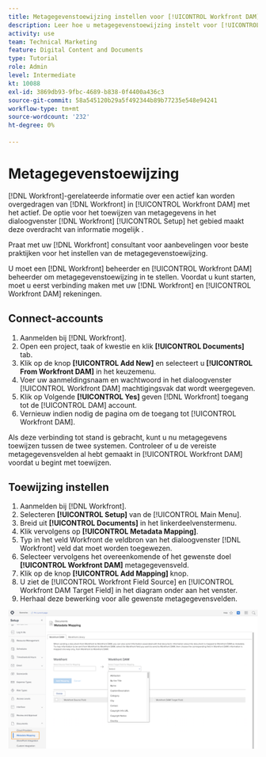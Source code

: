 ```yaml
---
title: Metagegevenstoewijzing instellen voor [!UICONTROL Workfront DAM]
description: Leer hoe u metagegevenstoewijzing instelt voor [!UICONTROL Workfront DAM].
activity: use
team: Technical Marketing
feature: Digital Content and Documents
type: Tutorial
role: Admin
level: Intermediate
kt: 10088
exl-id: 3869db93-9fbc-4689-b838-0f4400a436c3
source-git-commit: 58a545120b29a5f492344b89b77235e548e94241
workflow-type: tm+mt
source-wordcount: '232'
ht-degree: 0%

---
```


# Metagegevenstoewijzing

[!DNL Workfront]-gerelateerde informatie over een actief kan worden overgedragen van [!DNL Workfront] in [!UICONTROL Workfront DAM] met het actief. De optie voor het toewijzen van metagegevens in het dialoogvenster [!DNL Workfront] [!UICONTROL Setup] het gebied maakt deze overdracht van informatie mogelijk .

Praat met uw [!DNL Workfront] consultant voor aanbevelingen voor beste praktijken voor het instellen van de metagegevenstoewijzing.

U moet een [!DNL Workfront] beheerder en [!UICONTROL Workfront DAM] beheerder om metagegevenstoewijzing in te stellen. Voordat u kunt starten, moet u eerst verbinding maken met uw [!DNL Workfront] en [!UICONTROL Workfront DAM] rekeningen.

## Connect-accounts

1. Aanmelden bij [!DNL Workfront].
1. Open een project, taak of kwestie en klik **[!UICONTROL Documents]** tab.
1. Klik op de knop **[!UICONTROL Add New]** en selecteert u **[!UICONTROL From Workfront DAM]** in het keuzemenu.
1. Voer uw aanmeldingsnaam en wachtwoord in het dialoogvenster [!UICONTROL Workfront DAM] machtigingsvak dat wordt weergegeven.
1. Klik op Volgende **[!UICONTROL Yes]** geven [!DNL Workfront] toegang tot de [!UICONTROL DAM] account.
1. Vernieuw indien nodig de pagina om de toegang tot [!UICONTROL Workfront DAM].

Als deze verbinding tot stand is gebracht, kunt u nu metagegevens toewijzen tussen de twee systemen. Controleer of u de vereiste metagegevensvelden al hebt gemaakt in [!UICONTROL Workfront DAM] voordat u begint met toewijzen.

## Toewijzing instellen

1. Aanmelden bij [!DNL Workfront].
1. Selecteren **[!UICONTROL Setup]** van de [!UICONTROL Main Menu].
1. Breid uit **[!UICONTROL Documents]** in het linkerdeelvenstermenu.
1. Klik vervolgens op **[!UICONTROL Metadata Mapping]**.
1. Typ in het veld Workfront de veldbron van het dialoogvenster [!DNL Workfront] veld dat moet worden toegewezen.
1. Selecteer vervolgens het overeenkomende of het gewenste doel **[!UICONTROL Workfront DAM]** metagegevensveld.
1. Klik op de knop **[!UICONTROL Add Mapping]** knop.
1. U ziet de [!UICONTROL Workfront Field Source] en [!UICONTROL Workfront DAM Target Field] in het diagram onder aan het venster.
1. Herhaal deze bewerking voor alle gewenste metagegevensvelden.

![Een schermafbeelding van de [!UICONTROL Metadata Mapping] scherm in [!DNL Workfront]](assets/01-metadata-mapping.png)
